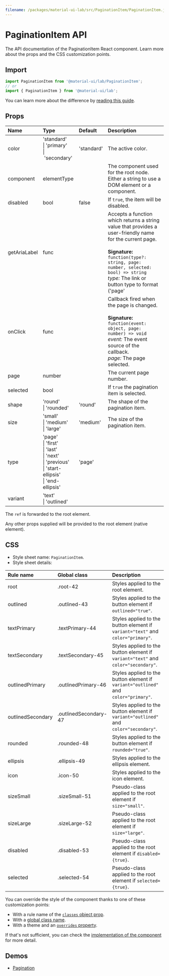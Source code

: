 ```yaml
---
filename: /packages/material-ui-lab/src/PaginationItem/PaginationItem.js
---
```


<!--- This documentation is automatically generated, do not try to edit it. -->

# PaginationItem API

<p class="description">The API documentation of the PaginationItem React component. Learn more about the props and the CSS customization points.</p>

## Import

```js
import PaginationItem from '@material-ui/lab/PaginationItem';
// or
import { PaginationItem } from '@material-ui/lab';
```

You can learn more about the difference by [reading this guide](/guides/minimizing-bundle-size/).



## Props

| Name | Type | Default | Description |
|:-----|:-----|:--------|:------------|
| <span class="prop-name">color</span> | <span class="prop-type">'standard'<br>&#124;&nbsp;'primary'<br>&#124;&nbsp;'secondary'</span> | <span class="prop-default">'standard'</span> | The active color. |
| <span class="prop-name">component</span> | <span class="prop-type">elementType</span> |  | The component used for the root node. Either a string to use a DOM element or a component. |
| <span class="prop-name">disabled</span> | <span class="prop-type">bool</span> | <span class="prop-default">false</span> | If `true`, the item will be disabled. |
| <span class="prop-name">getAriaLabel</span> | <span class="prop-type">func</span> |  | Accepts a function which returns a string value that provides a user-friendly name for the current page.<br><br>**Signature:**<br>`function(type?: string, page: number, selected: bool) => string`<br>*type:* The link or button type to format ('page' | 'first' | 'last' | 'next' | 'previous').<br>*page:* The page number to format.<br>*selected:* If true, the current page is selected. |
| <span class="prop-name">onClick</span> | <span class="prop-type">func</span> |  | Callback fired when the page is changed.<br><br>**Signature:**<br>`function(event: object, page: number) => void`<br>*event:* The event source of the callback.<br>*page:* The page selected. |
| <span class="prop-name">page</span> | <span class="prop-type">number</span> |  | The current page number. |
| <span class="prop-name">selected</span> | <span class="prop-type">bool</span> |  | If `true` the pagination item is selected. |
| <span class="prop-name">shape</span> | <span class="prop-type">'round'<br>&#124;&nbsp;'rounded'</span> | <span class="prop-default">'round'</span> | The shape of the pagination item. |
| <span class="prop-name">size</span> | <span class="prop-type">'small'<br>&#124;&nbsp;'medium'<br>&#124;&nbsp;'large'</span> | <span class="prop-default">'medium'</span> | The size of the pagination item. |
| <span class="prop-name">type</span> | <span class="prop-type">'page'<br>&#124;&nbsp;'first'<br>&#124;&nbsp;'last'<br>&#124;&nbsp;'next'<br>&#124;&nbsp;'previous'<br>&#124;&nbsp;'start-ellipsis'<br>&#124;&nbsp;'end-ellipsis'</span> | <span class="prop-default">'page'</span> |  |
| <span class="prop-name">variant</span> | <span class="prop-type">'text'<br>&#124;&nbsp;'outlined'</span> |  |  |

The `ref` is forwarded to the root element.

Any other props supplied will be provided to the root element (native element).

## CSS

- Style sheet name: `PaginationItem`.
- Style sheet details:

| Rule name | Global class | Description |
|:-----|:-------------|:------------|
| <span class="prop-name">root</span> | <span class="prop-name">.root-42</span> | Styles applied to the root element.
| <span class="prop-name">outlined</span> | <span class="prop-name">.outlined-43</span> | Styles applied to the button element if `outlined="true"`.
| <span class="prop-name">textPrimary</span> | <span class="prop-name">.textPrimary-44</span> | Styles applied to the button element if `variant="text"` and `color="primary"`.
| <span class="prop-name">textSecondary</span> | <span class="prop-name">.textSecondary-45</span> | Styles applied to the button element if `variant="text"` and `color="secondary"`.
| <span class="prop-name">outlinedPrimary</span> | <span class="prop-name">.outlinedPrimary-46</span> | Styles applied to the button element if `variant="outlined"` and `color="primary"`.
| <span class="prop-name">outlinedSecondary</span> | <span class="prop-name">.outlinedSecondary-47</span> | Styles applied to the button element if `variant="outlined"` and `color="secondary"`.
| <span class="prop-name">rounded</span> | <span class="prop-name">.rounded-48</span> | Styles applied to the button element if `rounded="true"`.
| <span class="prop-name">ellipsis</span> | <span class="prop-name">.ellipsis-49</span> | Styles applied to the ellipsis element.
| <span class="prop-name">icon</span> | <span class="prop-name">.icon-50</span> | Styles applied to the icon element.
| <span class="prop-name">sizeSmall</span> | <span class="prop-name">.sizeSmall-51</span> | Pseudo-class applied to the root element if `size="small"`.
| <span class="prop-name">sizeLarge</span> | <span class="prop-name">.sizeLarge-52</span> | Pseudo-class applied to the root element if `size="large"`.
| <span class="prop-name">disabled</span> | <span class="prop-name">.disabled-53</span> | Pseudo-class applied to the root element if `disabled={true}`.
| <span class="prop-name">selected</span> | <span class="prop-name">.selected-54</span> | Pseudo-class applied to the root element if `selected={true}`.

You can override the style of the component thanks to one of these customization points:

- With a rule name of the [`classes` object prop](/customization/components/#overriding-styles-with-classes).
- With a [global class name](/customization/components/#overriding-styles-with-global-class-names).
- With a theme and an [`overrides` property](/customization/globals/#css).

If that's not sufficient, you can check the [implementation of the component](https://github.com/mui-org/material-ui/blob/master/packages/material-ui-lab/src/PaginationItem/PaginationItem.js) for more detail.

## Demos

- [Pagination](/components/pagination/)

